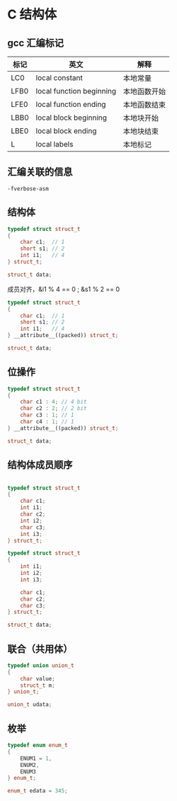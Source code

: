 # C 结构体

## gcc 汇编标记

| 标记 | 英文                     | 解释         |
| ---- | ------------------------ | ------------ |
| LC0  | local constant           | 本地常量     |
| LFB0 | local function beginning | 本地函数开始 |
| LFE0 | local function ending    | 本地函数结束 |
| LBB0 | local block beginning    | 本地块开始   |
| LBE0 | local block ending       | 本地块结束   |
| L    | local labels             | 本地标记     |

## 汇编关联的信息

    -fverbose-asm

## 结构体

```cpp
typedef struct struct_t
{
    char c1;  // 1
    short s1; // 2
    int i1;   // 4
} struct_t;

struct_t data;
```

成员对齐，&i1 % 4 == 0 ; &s1 % 2 == 0

```cpp
typedef struct struct_t
{
    char c1;  // 1
    short s1; // 2
    int i1;   // 4
} __attribute__((packed)) struct_t;

struct_t data;
```

## 位操作

```cpp
typedef struct struct_t
{
    char c1 : 4; // 4 bit
    char c2 : 2; // 2 bit
    char c3 : 1; // 1
    char c4 : 1; // 1
} __attribute__((packed)) struct_t;

struct_t data;
```

## 结构体成员顺序

```cpp

typedef struct struct_t
{
    char c1;
    int i1;
    char c2;
    int i2;
    char c3;
    int i3;
} struct_t;

typedef struct struct_t
{
    int i1;
    int i2;
    int i3;

    char c1;
    char c2;
    char c3;
} struct_t;

struct_t data;
```

## 联合（共用体）

```cpp
typedef union union_t
{
    char value;
    struct_t m;
} union_t;

union_t udata;
```

## 枚举

```cpp
typedef enum enum_t
{
    ENUM1 = 1,
    ENUM2,
    ENUM3
} enum_t;

enum_t edata = 345;
```
